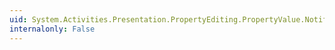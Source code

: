 ```yaml
---
uid: System.Activities.Presentation.PropertyEditing.PropertyValue.NotifyRootValueChanged
internalonly: False
---
```

